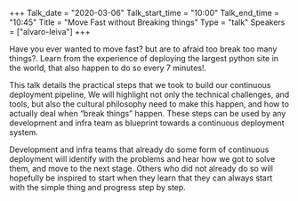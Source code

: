 +++
Talk_date = "2020-03-06"
Talk_start_time = "10:00"
Talk_end_time = "10:45"
Title = "Move Fast without Breaking things"
Type = "talk"
Speakers = ["alvaro-leiva"]
+++

Have you ever wanted to move fast? but are to afraid too break too many things?. Learn from the experience of deploying the largest python site in the world, that also happen to do so every 7 minutes!.

This talk details the practical steps that we took to build our continuous deployment pipeline, We will highlight not only the technical challenges, and tools, but also the cultural philosophy need to make this happen, and how to actually deal when “break things” happen. These steps can be used by any development and infra team as blueprint towards a continuous deployment system.

Development and infra teams that already do some form of continuous deployment will identify with the problems and hear how we got to solve them, and move to the next stage. Others who did not already do so will hopefully be inspired to start when they learn that they can always start with the simple thing and progress step by step.
